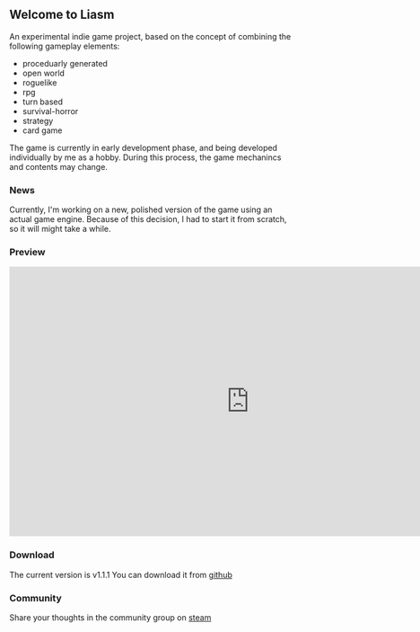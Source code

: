 ## Welcome to Liasm
An experimental indie game project, based on the concept of combining the following gameplay elements:

- proceduarly generated 
- open world
- roguelike
- rpg
- turn based
- survival-horror
- strategy
- card game

The game is currently in early development phase, and being developed individually by me as a hobby. During this process, the game mechanincs and contents may change.

### News
Currently, I'm working on a new, polished version of the game using an actual game engine. Because of this decision, I had to start it from scratch, so it will might take a while.


### Preview
<div style="text-align: center"><iframe width="854" height="480" src="https://www.youtube.com/embed/dCgWyRek6E0" frameborder="0" allowfullscreen></iframe></div>


### Download
The current version is v1.1.1
You can download it from [github](https://github.com/k4d4m/Liasm/releases)


### Community
Share your thoughts in the community group on [steam](http://steamcommunity.com/groups/Liasm)

